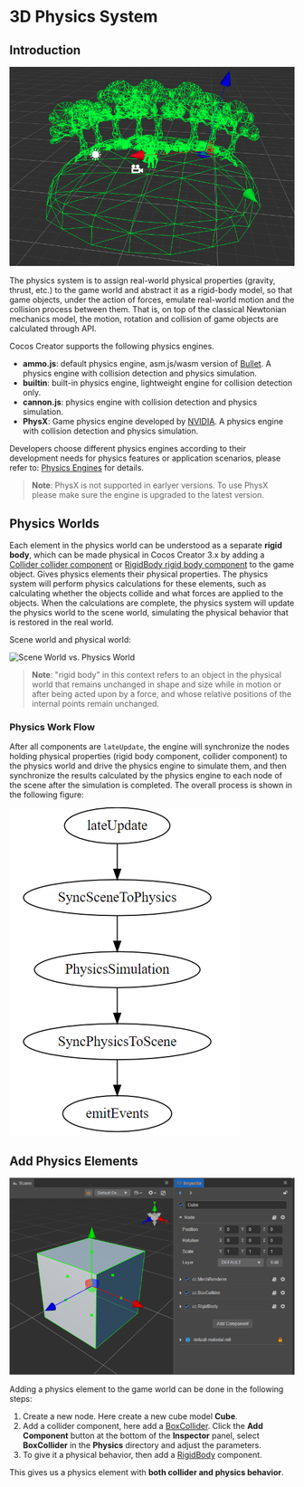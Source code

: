 # 3D Physics System

## Introduction

![physics-system](img/physics-system.jpg)

The physics system is to assign real-world physical properties (gravity, thrust, etc.) to the game world and abstract it as a rigid-body model, so that game objects, under the action of forces, emulate real-world motion and the collision process between them. That is, on top of the classical Newtonian mechanics model, the motion, rotation and collision of game objects are calculated through API.

Cocos Creator supports the following physics engines.

- **ammo.js**: default physics engine, asm.js/wasm version of [Bullet](https://pybullet.org/wordpress/). A physics engine with collision detection and physics simulation.
- **builtin**: built-in physics engine, lightweight engine for collision detection only.
- **cannon.js**: physics engine with collision detection and physics simulation.
- **PhysX**: Game physics engine developed by [NVIDIA](https://developer.nvidia.com/physx-sdk). A physics engine with collision detection and physics simulation.

Developers choose different physics engines according to their development needs for physics features or application scenarios, please refer to: [Physics Engines](physics-engine.md) for details.

> **Note**: PhysX is not supported in earlyer versions. To use PhysX please make sure the engine is upgraded to the latest version.

## Physics Worlds

Each element in the physics world can be understood as a separate **rigid body**, which can be made physical in Cocos Creator 3.x by adding a [Collider collider component](physics-collider.md) or [RigidBody rigid body component](physics-rigidbody.md) to the game object. Gives physics elements their physical properties. The physics system will perform physics calculations for these elements, such as calculating whether the objects collide and what forces are applied to the objects. When the calculations are complete, the physics system will update the physics world to the scene world, simulating the physical behavior that is restored in the real world.

Scene world and physical world:

![Scene World vs. Physics World](img/physics-world.jpg)

> **Note**: "rigid body" in this context refers to an object in the physical world that remains unchanged in shape and size while in motion or after being acted upon by a force, and whose relative positions of the internal points remain unchanged.

### Physics Work Flow

After all components are `lateUpdate`, the engine will synchronize the nodes holding physical properties (rigid body component, collider component) to the physics world and drive the physics engine to simulate them, and then synchronize the results calculated by the physics engine to each node of the scene after the simulation is completed. The overall process is shown in the following figure:

![phy](img/physics-pipeline.png)

## Add Physics Elements

![add-element](img/physics-element.png)

Adding a physics element to the game world can be done in the following steps:

1. Create a new node. Here create a new cube model **Cube**.
2. Add a collider component, here add a [BoxCollider](physics-collider.md#BoxCollider). Click the **Add Component** button at the bottom of the **Inspector** panel, select **BoxCollider** in the **Physics** directory and adjust the parameters.
3. To give it a physical behavior, then add a [RigidBody](physics-rigidbody.md) component.

This gives us a physics element with **both collider and physics behavior**.
